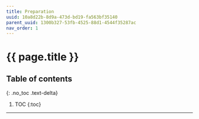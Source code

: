 ```yaml
---
title: Preparation
uuid: 10a8d22b-8d9a-473d-bd19-fa563bf35140
parent_uuid: 1300b327-53fb-4525-88d1-4544f35287ac
nav_order: 1
---
```


# {{ page.title }}

## Table of contents
{: .no_toc .text-delta}

1. TOC
{:toc}

---
